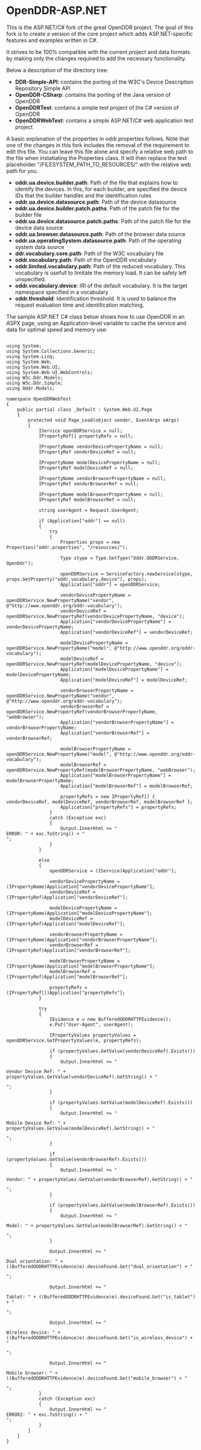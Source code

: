 OpenDDR-ASP.NET
==============

This is the ASP.NET/C# fork of the great OpenDDR project. The goal of this fork is to create a version of the core project which adds ASP.NET-specific features and examples written in C#.

It strives to be 100% compatible with the current project and data formats by making only the changes required to add the necessary functionality.

Below a description of the directory tree:
* __DDR-Simple-API__: contains the porting of the W3C's Device Description Repository Simple API 
* __OpenDDR-CSharp__: contains the porting of the Java version of OpenDDR
* __OpenDDRTest__: contains a simple test project of the C# version of OpenDDR
* __OpenDDRWebTest__: contains a simple ASP.NET/C# web application test project

A basic explanation of the properties in oddr.properties follows. Note that one of the changes in this fork includes the removal of the requirement to edit this file. You can leave this file alone and specify a relative web path to the file when instatiating the Properties class. It will then replace the text placeholder "/FILESYSTEM_PATH_TO_RESOURCES/" with the relative web path for you.
* __oddr.ua.device.builder.path__: Path of the file that explains how to identify the devices. In this, for each builder, are specified the device IDs that the builder handles and the identification rules
* __oddr.ua.device.datasource.path__: Path of the device datasource
* __oddr.ua.device.builder.patch.paths__: Path of the patch file for the builder file
* __oddr.ua.device.datasource.patch.paths__: Path of the patch file for the device data source
* __oddr.ua.browser.datasource.path__: Path of the browser data source
* __oddr.ua.operatingSystem.datasource.path__: Path of the operating system data source
* __ddr.vocabulary.core.path__: Path of the W3C vocabulary file
* __oddr.vocabulary.path__: Path of the OpenDDR vocabulary
* __oddr.limited.vocabulary.path__: Path of the reduced vocabulary. This vocabulary is usefull to limitate the memory load. It can be safely left unspecified.
* __oddr.vocabulary.device__: IRI of the default vocabulary. It is the target namespace specified in a vocabulary
* __oddr.threshold__: Identification threshold. It is used to balance the request evaluation time and identification matching.

The sample ASP.NET C# class below shows how to use OpenDDR in an ASPX page, using an Application-level variable to cache the service and data for optimal speed and memory use: 

<pre><code>
using System;
using System.Collections.Generic;
using System.Linq;
using System.Web;
using System.Web.UI;
using System.Web.UI.WebControls;
using W3c.Ddr.Models;
using W3c.Ddr.Simple;
using Oddr.Models;

namespace OpenDDRWebTest
{
	public partial class _Default : System.Web.UI.Page
	{
		protected void Page_Load(object sender, EventArgs eArgs)
		{
			IService openDDRService = null;
			IPropertyRef[] propertyRefs = null;

			IPropertyName vendorDevicePropertyName = null;
			IPropertyRef vendorDeviceRef = null;

			IPropertyName modelDevicePropertyName = null;
			IPropertyRef modelDeviceRef = null;

			IPropertyName vendorBrowserPropertyName = null;
			IPropertyRef vendorBrowserRef = null;

			IPropertyName modelBrowserPropertyName = null;
			IPropertyRef modelBrowserRef = null;

			string userAgent = Request.UserAgent;

			if (Application["oddr"] == null)
			{
				try
				{
					Properties props = new Properties("oddr.properties", "/resources/");

					Type stype = Type.GetType("Oddr.ODDRService, OpenDdr");

					openDDRService = ServiceFactory.newService(stype, props.GetProperty("oddr.vocabulary.device"), props);
					Application["oddr"] = openDDRService;

					vendorDevicePropertyName = openDDRService.NewPropertyName("vendor", @"http://www.openddr.org/oddr-vocabulary");
					vendorDeviceRef = openDDRService.NewPropertyRef(vendorDevicePropertyName, "device");
					Application["vendorDevicePropertyName"] = vendorDevicePropertyName;
					Application["vendorDeviceRef"] = vendorDeviceRef;

					modelDevicePropertyName = openDDRService.NewPropertyName("model", @"http://www.openddr.org/oddr-vocabulary");
					modelDeviceRef = openDDRService.NewPropertyRef(modelDevicePropertyName, "device");
					Application["modelDevicePropertyName"] = modelDevicePropertyName;
					Application["modelDeviceRef"] = modelDeviceRef;

					vendorBrowserPropertyName = openDDRService.NewPropertyName("vendor", @"http://www.openddr.org/oddr-vocabulary");
					vendorBrowserRef = openDDRService.NewPropertyRef(vendorBrowserPropertyName, "webBrowser");
					Application["vendorBrowserPropertyName"] = vendorBrowserPropertyName;
					Application["vendorBrowserRef"] = vendorBrowserRef;

					modelBrowserPropertyName = openDDRService.NewPropertyName("model", @"http://www.openddr.org/oddr-vocabulary");
					modelBrowserRef = openDDRService.NewPropertyRef(modelBrowserPropertyName, "webBrowser");
					Application["modelBrowserPropertyName"] = modelBrowserPropertyName;
					Application["modelBrowserRef"] = modelBrowserRef;

					propertyRefs = new IPropertyRef[] { vendorDeviceRef, modelDeviceRef, vendorBrowserRef, modelBrowserRef };
					Application["propertyRefs"] = propertyRefs;
				}
				catch (Exception exc)
				{
					Output.InnerHtml += "<br />ERROR: " + exc.ToString() + "<br />";
				}
			}

			else
			{
				openDDRService = (IService)Application["oddr"];

				vendorDevicePropertyName = (IPropertyName)Application["vendorDevicePropertyName"];
				vendorDeviceRef = (IPropertyRef)Application["vendorDeviceRef"];

				modelDevicePropertyName = (IPropertyName)Application["modelDevicePropertyName"];
				modelDeviceRef = (IPropertyRef)Application["modelDeviceRef"];

				vendorBrowserPropertyName = (IPropertyName)Application["vendorBrowserPropertyName"];
				vendorBrowserRef = (IPropertyRef)Application["vendorBrowserRef"];

				modelBrowserPropertyName = (IPropertyName)Application["modelBrowserPropertyName"];
				modelBrowserRef = (IPropertyRef)Application["modelBrowserRef"];

				propertyRefs = (IPropertyRef[])Application["propertyRefs"];
			}

			try
			{
				IEvidence e = new BufferedODDRHTTPEvidence();
				e.Put("User-Agent", userAgent);

				IPropertyValues propertyValues = openDDRService.GetPropertyValues(e, propertyRefs);

				if (propertyValues.GetValue(vendorDeviceRef).Exists())
				{
					Output.InnerHtml += "<p>Vendor Device Ref: " + propertyValues.GetValue(vendorDeviceRef).GetString() + "</p>";
				}

				if (propertyValues.GetValue(modelDeviceRef).Exists())
				{
					Output.InnerHtml += "<p>Mobile Device Ref: " + propertyValues.GetValue(modelDeviceRef).GetString() + "</p>";
				}

				if (propertyValues.GetValue(vendorBrowserRef).Exists())
				{
					Output.InnerHtml += "<p>Vendor: " + propertyValues.GetValue(vendorBrowserRef).GetString() + "</p>";
				}

				if (propertyValues.GetValue(modelBrowserRef).Exists())
				{
					Output.InnerHtml += "<p>Model: " + propertyValues.GetValue(modelBrowserRef).GetString() + "</p>";
				}

				Output.InnerHtml += "<p>Dual orientation: " + ((BufferedODDRHTTPEvidence)e).deviceFound.Get("dual_orientation") + "</p>";

				Output.InnerHtml += "<p>Tablet: " + ((BufferedODDRHTTPEvidence)e).deviceFound.Get("is_tablet") + "</p>";

				Output.InnerHtml += "<p>Wireless device: " + ((BufferedODDRHTTPEvidence)e).deviceFound.Get("is_wireless_device") + "</p>";

				Output.InnerHtml += "<p>Mobile browser: " + ((BufferedODDRHTTPEvidence)e).deviceFound.Get("mobile_browser") + "</p>";
			}
			catch (Exception exc)
			{
				Output.InnerHtml += "<br />ERROR2: " + exc.ToString() + "<br />";
			}
		}
	}
}
</code></pre>
